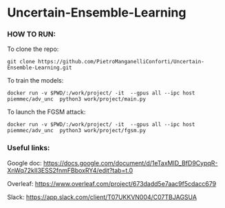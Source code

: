 # Uncertain-Ensemble-Learning

### HOW TO RUN:

To clone the repo:
```
git clone https://github.com/PietroManganelliConforti/Uncertain-Ensemble-Learning.git
```
To train the models:
```
docker run -v $PWD/:/work/project/ -it  --gpus all --ipc host piemmec/adv_unc  python3 work/project/main.py
```
To launch the FGSM attack:
```
docker run -v $PWD/:/work/project/ -it  --gpus all --ipc host piemmec/adv_unc  python3 work/project/fgsm.py
```

### Useful links:

Google doc: https://docs.google.com/document/d/1eTaxMID_BfD9CypqR-XnWq72kII3ESS2fnmFBboxRY4/edit?tab=t.0

Overleaf: https://www.overleaf.com/project/673dadd5e7aac9f5cdacc679

Slack: https://app.slack.com/client/T07UKKVN004/C07TBJAGSUA

